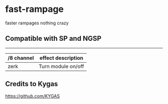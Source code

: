 # fast-rampage
faster rampages nothing crazy

## Compatible with SP and NGSP 

------
/8 channel  | effect description
--- | ---
zerk | Turn module on/off



## Credits to Kygas 
https://github.com/KYGAS
